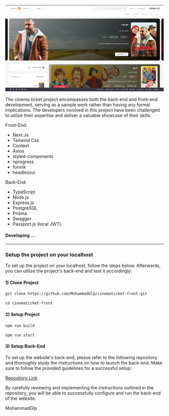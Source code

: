 <div align="center">

![](cover.png)

</div>

The cinema ticket project encompasses both the back-end and front-end development, serving as a sample work rather than having any formal implications. The developers involved in this project have been challenged to utilize their expertise and deliver a valuable showcase of their skills.

Front-End:
 - Next.Js
 - Tailwind Css
 - Context
 - Axios
 - styled-components
 - nprogress
 - formik
 - headlessui

Back-End:
- TypeScript
- Node.js
- Express.js
- PostgreSQL
- Prisma
- Swagger
- Passport.js (local JWT).


#### Developing ...

---

### Setup the project on your localhost


To set up the project on your localhost, follow the steps below. Afterwards, you can utilize the project's back-end and test it accordingly:

#### 1) Clone Project

```shell
git clone https://github.com/MohammadGlp/cinematicket-front.git
```

```shell
cd cinematicket-front
```

#### 2) Setup Project

```shell
npm run build
```

```shell
npm run start
```


#### 3) Setup Back-End

To set up the website's back-end, please refer to the following repository and thoroughly study the instructions on how to launch the back-end. Make sure to follow the provided guidelines for a successful setup:

[Repository Link](https://github.com/mahdiHash/cinemaTicket-server)

By carefully reviewing and implementing the instructions outlined in the repository, you will be able to successfully configure and run the back-end of the website.

MohammadGlp